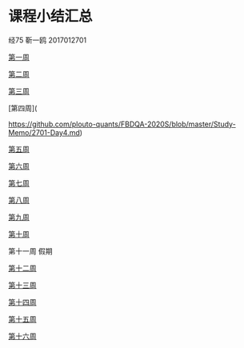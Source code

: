 # 课程小结汇总
经75 靳一鸥 2017012701

[第一周](https://github.com/plouto-quants/FBDQA-2020S/blob/master/Study-Memo/2701-Day%201.md)

[第二周](https://github.com/plouto-quants/FBDQA-2020S/blob/master/Study-Memo/2701_Day2.md)

[第三周](https://github.com/plouto-quants/FBDQA-2020S/blob/master/Study-Memo/2701-Day3.md)

[第四周](

https://github.com/plouto-quants/FBDQA-2020S/blob/master/Study-Memo/2701-Day4.md)

[第五周](https://github.com/plouto-quants/FBDQA-2020S/blob/master/Study-Memo/2701-Day5.md)

[第六周](https://github.com/plouto-quants/FBDQA-2020S/blob/master/Study-Memo/2701-Day6.md)

[第七周](https://github.com/plouto-quants/FBDQA-2020S/blob/master/Study-Memo/2701_Day7.md)

[第八周](https://github.com/plouto-quants/FBDQA-2020S/blob/master/Study-Memo/2701_Day8.md)

[第九周](https://github.com/plouto-quants/FBDQA-2020S/blob/master/Study-Memo/2701-Day9.md)

[第十周](https://github.com/plouto-quants/FBDQA-2020S/blob/master/Study-Memo/2701-Day10.md)

第十一周 假期

[第十二周](https://github.com/plouto-quants/FBDQA-2020S/blob/master/Study-Memo/2701-Day12.md)

[第十三周](https://github.com/plouto-quants/FBDQA-2020S/blob/master/Study-Memo/2701-Day13.md)

[第十四周](https://github.com/plouto-quants/FBDQA-2020S/blob/master/Study-Memo/2701-Day14.md)

[第十五周](https://github.com/plouto-quants/FBDQA-2020S/blob/master/Study-Memo/2701-Day15.md)

[第十六周](https://github.com/plouto-quants/FBDQA-2020S/blob/master/Study-Memo/2701-Day16.md)



